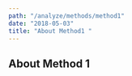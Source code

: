 ```yaml
---
path: "/analyze/methods/method1"	
date: "2018-05-03"	
title: "About Method1 "
---
```


## About Method 1